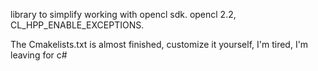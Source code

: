 library to simplify working with opencl sdk. opencl 2.2, CL_HPP_ENABLE_EXCEPTIONS.

The Cmakelists.txt is almost finished, customize it yourself, I'm tired, I'm leaving for c#